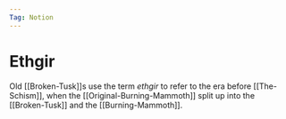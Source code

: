 ```yaml
---
Tag: Notion
---
```

# Ethgir
Old [[Broken-Tusk]]s use the term *ethgir* to refer to the era before [[The-Schism]], when the [[Original-Burning-Mammoth]] split up into the [[Broken-Tusk]] and the [[Burning-Mammoth]].